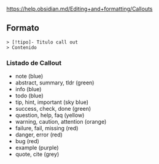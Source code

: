 https://help.obsidian.md/Editing+and+formatting/Callouts

## Formato
```
> [!tipo]- Titulo call out
> Contenido
```
### Listado de Callout 
- note (blue)
- abstract, summary, tldr (green)
- info (blue)
- todo (blue)
- tip, hint, important (sky blue)
- success, check, done (green)
- question, help, faq (yellow)
- warning, caution, attention (orange)
- failure, fail, missing (red)
- danger, error (red)
- bug (red)
- example (purple)
- quote, cite (grey)

